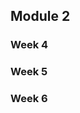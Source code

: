 <!-- .slide: data-background="#E6F7FF" -->

<section data-transition="none">

## Module 2

</section>

<section data-transition="none">

### Week 4

</section>

<section data-transition="none">

### Week 5

</section>

<section data-transition="none">

### Week 6

</section>